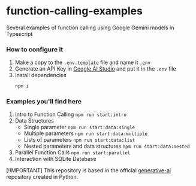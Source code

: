 # function-calling-examples

Several examples of function calling using Google Gemini models in Typescript

### How to configure it

1. Make a copy to the `.env.template` file and name it `.env`
1. Generate an API Key in [Google AI Studio](https://aistudio.google.com/app/apikey) and put it in the `.env` file
1. Install dependencies
    ```sh
    npm i
    ```

### Examples you'll find here

1. Intro to Function Calling `npm run start:intro`
1. Data Structures
    - Single parameter `npm run start:data:single`
    - Multiple parameters `npm run start:data:multiple`
    - Lists of parameters `npm run start:data:list`
    - Nested parameters and data structures `npm run start:data:nested`
1. Parallel Function Calls `npm run start:parallel`
1. Interaction with SQLite Database

[!IMPORTANT] This repository is based in the official [generative-ai](https://github.com/GoogleCloudPlatform/generative-ai/tree/main/gemini/function-calling) repository created in Python.